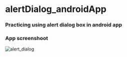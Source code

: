# alertDialog_androidApp

### Practicing using alert dialog box in android app
### App screenshoot
![alert_dialog](https://user-images.githubusercontent.com/32861143/52533596-a46d8380-2d68-11e9-8c07-22d52345b03c.png)
